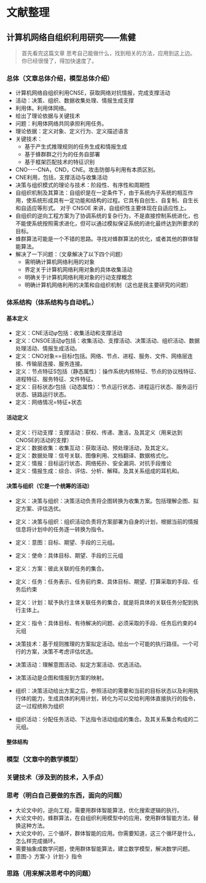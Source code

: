 # 文献整理


## 计算机网络自组织利用研究——焦健

> 首先看完这篇文章
> 思考自己能做什么，找到相关的方法，应用到这上边。你已经很慢了，得加快速度了。

### 总体（文章总体介绍，模型总体介绍）
* 计算机网络自组织利用CNSE，获取网络对抗情报，完成支撑活动
* 活动：决策、组织、数据收集处理、情报生成支撑
* 利用体。利用体网络。
* 给出了理论依据与关键技术
* 问题：利用体网络共同承担利用任务。
* 理论依据：定义对象、定义行为、定义描述语言
* 关键技术：
  * 基于产生式推理规则的任务生成和情报生成
  * 基于蜂群群之行为的任务自部署
  * 基于框架匹配技术的特征识别
* CNO----CNA，CND，CNE。攻击防御与利用有本质区别。
* CNE利用，包括，支撑活动与收集活动
* 决策与组织模式的理论与技术：阶段性、有序性和周期性
* 自组织机制及其算法：自组织是在一定条件下，由于系统内子系统的相互作用，使系统形成具有一定功能和结构的过程。它具有自创生、自复制、自生长和自适应等形式。 对于 CNSOE 来讲，自组织性主要体现在自适应性上。
* 自组织的逆向工程方案为了协调系统的复杂行为，不是直接控制系统进化，也不能使系统按照需求进化，但可以通过模拟保证系统的进化最终达到所要求的目标。
* 蜂群算法可能是一个不错的思路。寻找对蜂群算法的优化，或者其他的群体智能算法。
* 解决了一下问题：（文章解决了以下四个问题）
  * 需明确计算机网络利用的对象
  * 界定关于计算机网络利用对象的具体收集活动
  * 明确关于计算机网络利用对象的行动支撑概念
  * 明确计算机网络利用的决策和自组织机制（这也是我主要研究的问题）


### 体系结构（体系结构与自动机。）

#### 基本定义
* 定义：CNE活动$\varphi$包括：收集活动和支撑活动
* 定义：CNSOE活动$\varphi$包括：收集活动、支撑活动、决策活动、组织活动、数据处理活动、情报生成活动。
* 定义：CNO对象==目标$t$包括。网络、节点、进程、服务、文件、网络层连接、传输层连接、服务连接。
* 定义：节点特征S包括（静态属性）：操作系统内核特征、节点的协议栈特征、进程特征、服务特征、文件特征。
* 定义：目标状态r包括（动态属性）：节点运行状态、进程运行状态、服务运行状态、链路运行状态。
* 定义：网络情况=特征+状态

#### 活动定义
* 定义：行动支撑：支撑活动：获权、传递、激活，及其定义（用来达到CNOSE的活动的支撑）
* 定义：数据收集：收集互动：获取活动、预处理活动，及其定义。
* 定义：数据处理：信号关联、图像利用、文档翻译、数据格式化。
* 定义：情报：目标运行状态、网络拓扑、安全漏洞、对抗手段推论
* 定义：情报生成：综合、评估、分析、解释。及其关系组成的耳机和。

#### 决策与组织（它是一个统筹的活动）
* 定义：决策与组织：决策活动负责将企图转换为收集方案。包括理解企图、拟定方案、评估选优。
* 定义：决策与组织：组织活动负责将方案部署为自身的计划，根据当前的情报信息将计划中的任务逐一转换为指令。
* 定义：意图：目标、期望、手段的三元组。
* 定义：使命：具体目标、期望、手段的三元组
* 定义：方案：彼此关联的任务的集合。
* 定义：任务：任务表示、任务前约束、具体目标、期望、打算采取的手段、任务后约束
* 定义：计划：赋予执行主体关联任务的集合，就是将具体的关联任务分配到执行主体上。
* 定义：指令：具体目标、有待解决的问题、必须采取的手段、任务后约束的4元组

* 决策技术：基于规则推理的方案拟定活动。给出一个可能的执行路径。一个可行的方案，决策不考虑评估优选。
* 决策活动：理解意图活动、拟定方案活动、优选活动。
* 决策活动是企图和情报到方案的映射。
* 组织：决策活动给出方案之后，参照活动的需要和当前的目标状态以及利用执行体的能力，生成具体的利用计划，转化为可以交给利用体直接执行的指令，这一过程统称为组织
* 组织活动：分配任务活动、下达指令活动组成的集合。及其关系集合构成的二元组。

#### 整体结构
### 模型（文章中的数学模型）
### 关键技术（涉及到的技术，入手点）


### 思考（明白自己要做的东西，面向的问题）

* 大论文中的，逆向工程，需要用群体智能算法，优化搜索逻辑的执行。
* 大论文中的，蜂群算法，在自组织利用模型中的应用，使用群体智能方法，替换这种方法。
* 大论文中的，三个循环，群体智能的应用。你需要知道，这三个循环是什么，怎么样完成循环。
* 需要抽象成数学问题，使用群体智能算法，建立数学模型，解决数学问题。
* 意图-》方案-》计划-》指令


### 思路（用来解决思考中的问题）



